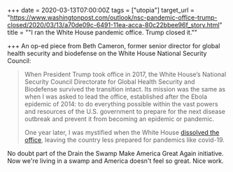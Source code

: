 +++
date = 2020-03-13T07:00:00Z
tags = ["utopia"]
target_url = "https://www.washingtonpost.com/outlook/nsc-pandemic-office-trump-closed/2020/03/13/a70de09c-6491-11ea-acca-80c22bbee96f_story.html"
title = "\"I ran the White House pandemic office. Trump closed it.\""

+++
An op-ed piece from Beth Cameron, former senior director for global health security and biodefense on the White House National Security Council:

> When President Trump took office in 2017, the White House’s National Security Council Directorate for Global Health Security and Biodefense survived the transition intact. Its mission was the same as when I was asked to lead the office, established after the Ebola epidemic of 2014: to do everything possible within the vast powers and resources of the U.S. government to prepare for the next disease outbreak and prevent it from becoming an epidemic or pandemic.
> 
> One year later, I was mystified when the White House [dissolved the office](https://www.washingtonpost.com/news/to-your-health/wp/2018/05/10/top-white-house-official-in-charge-of-pandemic-response-exits-abruptly/?tid=lk_inline_manual_2&itid=lk_inline_manual_2 "www.washingtonpost.com"), leaving the country less prepared for pandemics like covid-19.

No doubt part of the Drain the Swamp Make America Great Again initiative. Now we're living in a swamp and America doesn't feel so great. Nice work.